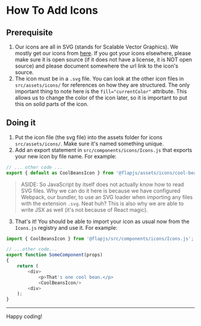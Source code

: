 # How To Add Icons

## Prerequisite
1. Our icons are all in SVG (stands for Scalable Vector Graphics). We mostly get our icons from [here](https://material.io/resources/icons). If you got your icons elsewhere, please make sure it is open source (if it does not have a license, it is NOT open source) and please document somewhere the url link to the icon's source.
2. The icon must be in a `.svg` file. You can look at the other icon files in `src/assets/icons/` for references on how they are structured. The only important thing to note here is the `fill="currentColor"` attribute. This allows us to change the color of the icon later, so it is important to put this on _solid_ parts of the icon.

## Doing it
1. Put the icon file (the svg file) into the assets folder for icons `src/assets/icons/`. Make sure it's named something unique.
2. Add an export statement in `src/components/icons/Icons.js` that exports your new icon by file name. For example:

```javascript
// ... other code ...
export { default as CoolBeansIcon } from '@flapjs/assets/icons/cool-beans.svg';
```

> ASIDE: So JavaScript by itself does not actually know how to read SVG files. Why we can do it here is because we have configured Webpack, our bundler, to use an SVG loader when importing any files with the extension `.svg`. Neat huh? This is also why we are able to write JSX as well (it's not because of React magic).

3. That's it! You should be able to import your icon as usual now from the `Icons.js` registry and use it. For example:

```javascript
import { CoolBeansIcon } from '@flapjs/src/components/icons/Icons.js';

// ...other code...
export function SomeComponent(props)
{
    return (
        <div>
            <p>That's one cool bean.</p>
            <CoolBeansIcon/>
        <div>
    );
}
```

---

Happy coding!
